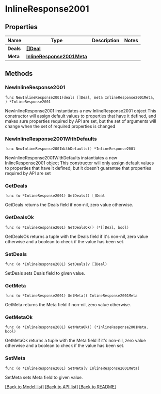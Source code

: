 # InlineResponse2001

## Properties

Name | Type | Description | Notes
------------ | ------------- | ------------- | -------------
**Deals** | [**[]Deal**](Deal.md) |  | 
**Meta** | [**InlineResponse2001Meta**](InlineResponse2001Meta.md) |  | 

## Methods

### NewInlineResponse2001

`func NewInlineResponse2001(deals []Deal, meta InlineResponse2001Meta, ) *InlineResponse2001`

NewInlineResponse2001 instantiates a new InlineResponse2001 object
This constructor will assign default values to properties that have it defined,
and makes sure properties required by API are set, but the set of arguments
will change when the set of required properties is changed

### NewInlineResponse2001WithDefaults

`func NewInlineResponse2001WithDefaults() *InlineResponse2001`

NewInlineResponse2001WithDefaults instantiates a new InlineResponse2001 object
This constructor will only assign default values to properties that have it defined,
but it doesn't guarantee that properties required by API are set

### GetDeals

`func (o *InlineResponse2001) GetDeals() []Deal`

GetDeals returns the Deals field if non-nil, zero value otherwise.

### GetDealsOk

`func (o *InlineResponse2001) GetDealsOk() (*[]Deal, bool)`

GetDealsOk returns a tuple with the Deals field if it's non-nil, zero value otherwise
and a boolean to check if the value has been set.

### SetDeals

`func (o *InlineResponse2001) SetDeals(v []Deal)`

SetDeals sets Deals field to given value.


### GetMeta

`func (o *InlineResponse2001) GetMeta() InlineResponse2001Meta`

GetMeta returns the Meta field if non-nil, zero value otherwise.

### GetMetaOk

`func (o *InlineResponse2001) GetMetaOk() (*InlineResponse2001Meta, bool)`

GetMetaOk returns a tuple with the Meta field if it's non-nil, zero value otherwise
and a boolean to check if the value has been set.

### SetMeta

`func (o *InlineResponse2001) SetMeta(v InlineResponse2001Meta)`

SetMeta sets Meta field to given value.



[[Back to Model list]](../README.md#documentation-for-models) [[Back to API list]](../README.md#documentation-for-api-endpoints) [[Back to README]](../README.md)


